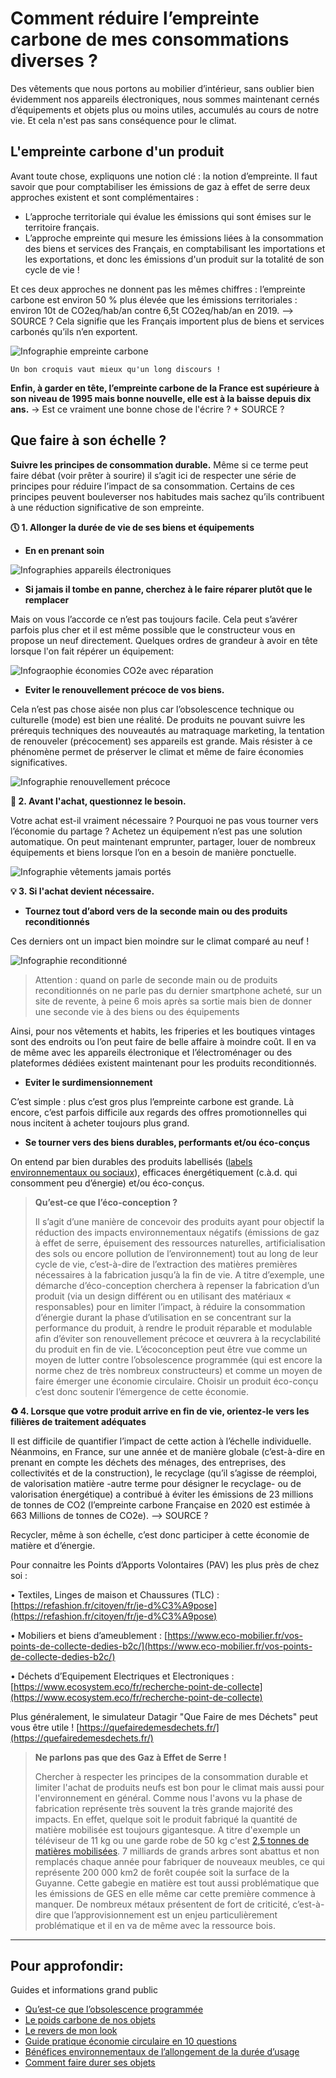 # Comment réduire l’empreinte carbone de mes consommations diverses ?

Des vêtements que nous portons au mobilier d’intérieur, sans oublier bien évidemment nos appareils électroniques, nous sommes maintenant cernés d’équipements et objets plus ou moins utiles, accumulés au cours de notre vie. Et cela n'est pas sans conséquence pour le climat.

## L'empreinte carbone d'un produit

Avant toute chose, expliquons une notion clé : la notion d’empreinte. Il faut savoir que pour comptabiliser les émissions de gaz à effet de serre deux approches existent et sont complémentaires :

- L’approche territoriale qui évalue les émissions qui sont émises sur le territoire français.
- L’approche empreinte qui mesure les émissions liées à la consommation des biens et services des Français, en comptabilisant les importations et les exportations, et donc les émissions d'un produit sur la totalité de son cycle de vie !

Et ces deux approches ne donnent pas les mêmes chiffres : l’empreinte carbone est environ 50 % plus élevée que les émissions territoriales : environ 10t de CO2eq/hab/an contre 6,5t CO2eq/hab/an en 2019. --> SOURCE ? Cela signifie que les Français importent plus de biens et services carbonés qu’ils n’en exportent.

![Infographie empreinte carbone ](https://ecolab-data.netlify.app/images/HCC_empreinte_carbone_fr.PNG)

`Un bon croquis vaut mieux qu'un long discours !`

**Enfin, à garder en tête, l’empreinte carbone de la France est supérieure à son niveau de 1995 mais bonne nouvelle, elle est à la baisse depuis dix ans.** -> Est ce vraiment une bonne chose de l'écrire ? + SOURCE ?

## Que faire à son échelle ?

**Suivre les principes de consommation durable.** Même si ce terme peut faire débat (voir prêter à sourire) il s’agit ici de respecter une série de principes pour réduire l’impact de sa consommation. Certains de ces principes peuvent bouleverser nos habitudes mais sachez qu’ils contribuent à une réduction significative de son empreinte.

**🕔 1. Allonger la durée de vie de ses biens et équipements**

- **En en prenant soin**

![Infographies appareils électroniques](https://ecolab-data.netlify.app/images/Chiffres-clefs_Allonger-duree-vie-produits-elec_v2.png)

- **Si jamais il tombe en panne, cherchez à le faire réparer plutôt que le remplacer**

Mais on vous l’accorde ce n’est pas toujours facile. Cela peut s’avérer parfois plus cher et il est même possible que le constructeur vous en propose un neuf directement. Quelques ordres de grandeur à avoir en tête lorsque l'on fait répérer un équipement:

![Infograophie économies CO2e avec réparation](https://ecolab-data.netlify.app/images/Economie_GES_reparation.PNG)

- **Eviter le renouvellement précoce de vos biens.**

Cela n’est pas chose aisée non plus car l’obsolescence technique ou culturelle (mode) est bien une réalité. De produits ne pouvant suivre les prérequis techniques des nouveautés au matraquage marketing, la tentation de renouveler (précocement) ses appareils est grande. Mais résister à ce phénomène permet de préserver le climat et même de faire économies significatives.

![Infographie renouvellement précoce](https://ecolab-data.netlify.app/images/Chiffres-cles_Resister-pub.png)

**🧐 2. Avant l'achat, questionnez le besoin.**

Votre achat est-il vraiment nécessaire ? Pourquoi ne pas vous tourner vers l’économie du partage ? Achetez un équipement n’est pas une solution automatique. On peut maintenant emprunter, partager, louer de nombreux équipements et biens lorsque l’on en a besoin de manière ponctuelle.

![Infographie vêtements jamais portés](https://ecolab-data.netlify.app/images/Chiffres-clefs_Desencombrer_v1.png)

**💡 3. Si l'achat devient nécessaire.**

- **Tournez tout d’abord vers de la seconde main ou des produits reconditionnés**

Ces derniers ont un impact bien moindre sur le climat comparé au neuf !

![Infographie reconditionné](https://ecolab-data.netlify.app/images/Chiffres-cles_Achat-elec-reconditionne.png)

> Attention : quand on parle de seconde main ou de produits reconditionnés on ne parle pas du dernier smartphone acheté, sur un site de revente, à peine 6 mois après sa sortie mais bien de donner une seconde vie à des biens ou des équipements

Ainsi, pour nos vêtements et habits, les friperies et les boutiques vintages sont des endroits ou l’on peut faire de belle affaire à moindre coût. Il en va de même avec les appareils électronique et l’électroménager ou des plateformes dédiées existent maintenant pour les produits reconditionnés.

- **Eviter le surdimensionnement**

C’est simple : plus c’est gros plus l’empreinte carbone est grande. Là encore, c’est parfois difficile aux regards des offres promotionnelles qui nous incitent à acheter toujours plus grand.

- **Se tourner vers des biens durables, performants et/ou éco-conçus**

On entend par bien durables des produits labellisés ([labels environnementaux ou sociaux](https://agirpourlatransition.ademe.fr/particuliers/labels-environnementaux)), efficaces énergétiquement (c.à.d. qui consomment peu d’énergie) et/ou éco-conçus.

> **Qu’est-ce que l’éco-conception ?**
>
> Il s’agit d’une manière de concevoir des produits ayant pour objectif la réduction des impacts environnementaux négatifs (émissions de gaz à effet de serre, épuisement des ressources naturelles, artificialisation des sols ou encore pollution de l’environnement) tout au long de leur cycle de vie, c’est-à-dire de l’extraction des matières premières nécessaires à la fabrication jusqu’à la fin de vie. A titre d’exemple, une démarche d’éco-conception cherchera à repenser la fabrication d’un produit (via un design différent ou en utilisant des matériaux « responsables) pour en limiter l’impact, à réduire la consommation d’énergie durant la phase d’utilisation en se concentrant sur la performance du produit, à rendre le produit réparable et modulable afin d’éviter son renouvellement précoce et œuvrera à la recyclabilité du produit en fin de vie.
> L’écoconception peut être vue comme un moyen de lutter contre l’obsolescence programmée (qui est encore la norme chez de très nombreux constructeurs) et comme un moyen de faire émerger une économie circulaire. Choisir un produit éco-conçu c’est donc soutenir l’émergence de cette économie.

**♻️ 4. Lorsque que votre produit arrive en fin de vie, orientez-le vers les filières de traitement adéquates**

Il est difficile de quantifier l’impact de cette action à l’échelle individuelle. Néanmoins, en France, sur une année et de manière globale (c’est-à-dire en prenant en compte les déchets des ménages, des entreprises, des collectivités et de la construction), le recyclage (qu’il s’agisse de réemploi, de valorisation matière -autre terme pour désigner le recyclage- ou de valorisation énergétique) a contribué à éviter les émissions de 23 millions de tonnes de CO2 (l’empreinte carbone Française en 2020 est estimée à 663 Millions de tonnes de CO2e). --> SOURCE ?

Recycler, même à son échelle, c’est donc participer à cette économie de matière et d’énergie.

Pour connaitre les Points d’Apports Volontaires (PAV) les plus près de chez soi :

• Textiles, Linges de maison et Chaussures (TLC) : [https://refashion.fr/citoyen/fr/je-d%C3%A9pose](https://refashion.fr/citoyen/fr/je-d%C3%A9pose)

• Mobiliers et biens d’ameublement : [https://www.eco-mobilier.fr/vos-points-de-collecte-dedies-b2c/](https://www.eco-mobilier.fr/vos-points-de-collecte-dedies-b2c/)

• Déchets d’Equipement Electriques et Electroniques : [https://www.ecosystem.eco/fr/recherche-point-de-collecte](https://www.ecosystem.eco/fr/recherche-point-de-collecte)

Plus généralement, le simulateur Datagir "Que Faire de mes Déchets" peut vous être utile ! [https://quefairedemesdechets.fr/](https://quefairedemesdechets.fr/)

> **Ne parlons pas que des Gaz à Effet de Serre !**
>
> Chercher à respecter les principes de la consommation durable et limiter l'achat de produits neufs est bon pour le climat mais aussi pour l'environnement en général. Comme nous l'avons vu la phase de fabrication représente très souvent la très grande majorité des impacts. En effet, quelque soit le produit fabriqué la quantité de matière mobilisée est toujours gigantesque. A titre d'exemple un téléviseur de 11 kg ou une garde robe de 50 kg c'est [2,5 tonnes de matières mobilisées](https://multimedia.ademe.fr/infographies/infographie-poids-carbone/). 7 milliards de grands arbres sont abattus et non remplacés chaque année pour fabriquer de nouveaux meubles, ce qui représente 200 000 km2 de forêt coupée soit la surface de la Guyanne. Cette gabegie en matière est tout aussi problématique que les émissions de GES en elle même car cette première commence à manquer. De nombreux métaux présentent de fort de criticité, c’est-à-dire que l’approvisionnement est un enjeu particulièrement problématique et il en va de même avec la ressource bois.

---

## Pour approfondir:

Guides et informations grand public

- [Qu’est-ce que l’obsolescence programmée](https://www.qqf.fr/infographie/49/obsolescence-programmee)
- [Le poids carbone de nos objets](http://multimedia.ademe.fr/infographies/infographie-poids-carbone/)
- [Le revers de mon look](https://librairie.ademe.fr/consommer-autrement/1524-revers-de-mon-look-9791029710520.html)
- [Guide pratique économie circulaire en 10 questions](https://librairie.ademe.fr/cadic/922/guide-pratique-economie-circulaire-10-questions.pdf?modal=false)
- [Bénéfices environnementaux de l’allongement de la durée d’usage](https://librairie.ademe.fr/cadic/327/infographie-benefices-environnementaux-allongement-duree-dusage-2019.pdf?modal=false)
- [Comment faire durer ses objets](https://librairie.ademe.fr/dechets-economie-circulaire/1204-comment-faire-durer-ses-objets-.html)
